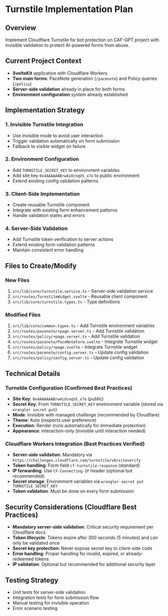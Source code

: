# Turnstile Implementation Plan

## Overview
Implement Cloudflare Turnstile for bot protection on CAF-GPT project with invisible validation to protect AI-powered forms from abuse.

## Current Project Context
- **SvelteKit** application with Cloudflare Workers
- **Two main forms**: PaceNote generation (`/pacenote`) and Policy queries (`/policy`)
- **Server-side validation** already in place for both forms
- **Environment configuration** system already established

## Implementation Strategy

### 1. Invisible Turnstile Integration
- Use invisible mode to avoid user interaction
- Trigger validation automatically on form submission
- Fallback to visible widget on failure

### 2. Environment Configuration
- Add `TURNSTILE_SECRET_KEY` to environment variables
- Add site key `0x4AAAAAABrw4iUcnqVS_x7o` to public environment
- Extend existing config validation patterns

### 3. Client-Side Implementation
- Create reusable Turnstile component
- Integrate with existing form enhancement patterns
- Handle validation states and errors

### 4. Server-Side Validation
- Add Turnstile token verification to server actions
- Extend existing form validation patterns
- Maintain consistent error handling

## Files to Create/Modify

### New Files
1. `src/lib/core/turnstile.service.ts` - Server-side validation service
2. `src/routes/TurnstileWidget.svelte` - Reusable client component
3. `src/lib/core/turnstile.types.ts` - Type definitions

### Modified Files
1. `src/lib/core/common.types.ts` - Add Turnstile environment variables
2. `src/routes/pacenote/+page.server.ts` - Add Turnstile validation
3. `src/routes/policy/+page.server.ts` - Add Turnstile validation
4. `src/routes/pacenote/PaceNoteForm.svelte` - Integrate Turnstile widget
5. `src/routes/policy/+page.svelte` - Integrate Turnstile widget
6. `src/routes/pacenote/config.server.ts` - Update config validation
7. `src/routes/policy/config.server.ts` - Update config validation

## Technical Details

### Turnstile Configuration (Confirmed Best Practices)
- **Site Key**: `0x4AAAAAABrw4iUcnqVS_x7o` (public)
- **Secret Key**: From `TURNSTILE_SECRET_KEY` environment variable (stored via `wrangler secret put`)
- **Mode**: Invisible with managed challenge (recommended by Cloudflare)
- **Theme**: Auto (respects user preference)
- **Execution**: Render (runs automatically for immediate protection)
- **Appearance**: interaction-only (invisible until interaction needed)

### Cloudflare Workers Integration (Best Practices Verified)
- **Server-side validation**: Mandatory via `https://challenges.cloudflare.com/turnstile/v0/siteverify`
- **Token handling**: Form field `cf-turnstile-response` (standard)
- **IP forwarding**: Use `CF-Connecting-IP` header (optional but recommended)
- **Secret storage**: Environment variables via `wrangler secret put TURNSTILE_SECRET_KEY`
- **Token validation**: Must be done on every form submission

## Security Considerations (Cloudflare Best Practices)
- **Mandatory server-side validation**: Critical security requirement per Cloudflare docs
- **Token lifecycle**: Tokens expire after 300 seconds (5 minutes) and can only be validated once
- **Secret key protection**: Never expose secret key to client-side code
- **Error handling**: Proper handling for invalid, expired, or already-redeemed tokens
- **IP validation**: Optional but recommended for additional security layer

## Testing Strategy
- Unit tests for server-side validation
- Integration tests for form submission flow
- Manual testing for invisible operation
- Error scenario testing
